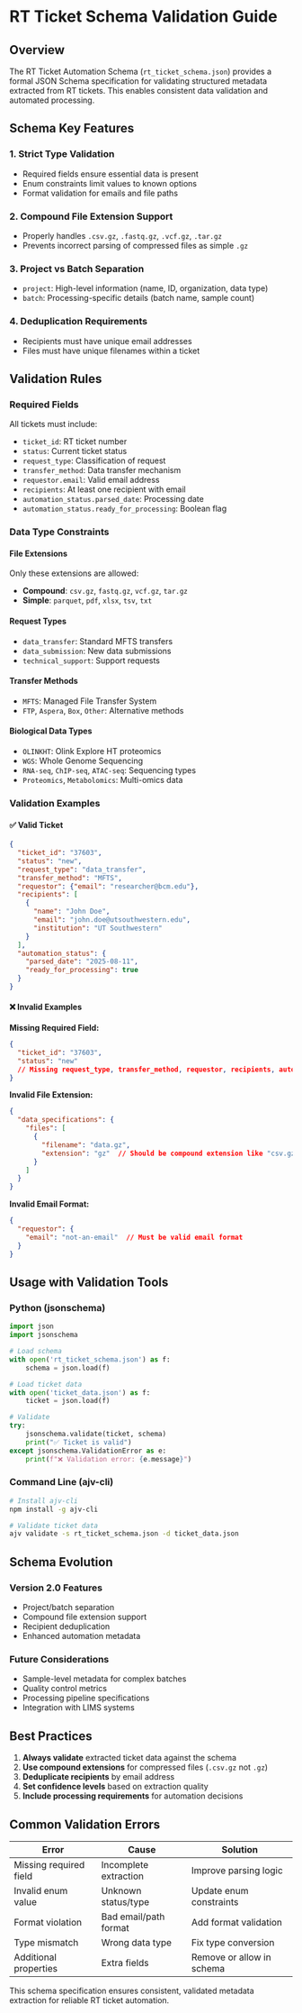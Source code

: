 # RT Ticket Schema Validation Guide

## Overview

The RT Ticket Automation Schema (`rt_ticket_schema.json`) provides a formal JSON Schema specification for validating structured metadata extracted from RT tickets. This enables consistent data validation and automated processing.

## Schema Key Features

### 1. **Strict Type Validation**
- Required fields ensure essential data is present
- Enum constraints limit values to known options
- Format validation for emails and file paths

### 2. **Compound File Extension Support**
- Properly handles `.csv.gz`, `.fastq.gz`, `.vcf.gz`, `.tar.gz`
- Prevents incorrect parsing of compressed files as simple `.gz`

### 3. **Project vs Batch Separation**
- `project`: High-level information (name, ID, organization, data type)
- `batch`: Processing-specific details (batch name, sample count)

### 4. **Deduplication Requirements**
- Recipients must have unique email addresses
- Files must have unique filenames within a ticket

## Validation Rules

### Required Fields
All tickets must include:
- `ticket_id`: RT ticket number
- `status`: Current ticket status
- `request_type`: Classification of request
- `transfer_method`: Data transfer mechanism
- `requestor.email`: Valid email address
- `recipients`: At least one recipient with email
- `automation_status.parsed_date`: Processing date
- `automation_status.ready_for_processing`: Boolean flag

### Data Type Constraints

#### File Extensions
Only these extensions are allowed:
- **Compound**: `csv.gz`, `fastq.gz`, `vcf.gz`, `tar.gz`
- **Simple**: `parquet`, `pdf`, `xlsx`, `tsv`, `txt`

#### Request Types
- `data_transfer`: Standard MFTS transfers
- `data_submission`: New data submissions
- `technical_support`: Support requests

#### Transfer Methods
- `MFTS`: Managed File Transfer System
- `FTP`, `Aspera`, `Box`, `Other`: Alternative methods

#### Biological Data Types
- `OLINKHT`: Olink Explore HT proteomics
- `WGS`: Whole Genome Sequencing
- `RNA-seq`, `ChIP-seq`, `ATAC-seq`: Sequencing types
- `Proteomics`, `Metabolomics`: Multi-omics data

### Validation Examples

#### ✅ Valid Ticket
```json
{
  "ticket_id": "37603",
  "status": "new",
  "request_type": "data_transfer",
  "transfer_method": "MFTS",
  "requestor": {"email": "researcher@bcm.edu"},
  "recipients": [
    {
      "name": "John Doe",
      "email": "john.doe@utsouthwestern.edu",
      "institution": "UT Southwestern"
    }
  ],
  "automation_status": {
    "parsed_date": "2025-08-11",
    "ready_for_processing": true
  }
}
```

#### ❌ Invalid Examples

**Missing Required Field:**
```json
{
  "ticket_id": "37603",
  "status": "new"
  // Missing request_type, transfer_method, requestor, recipients, automation_status
}
```

**Invalid File Extension:**
```json
{
  "data_specifications": {
    "files": [
      {
        "filename": "data.gz",
        "extension": "gz"  // Should be compound extension like "csv.gz"
      }
    ]
  }
}
```

**Invalid Email Format:**
```json
{
  "requestor": {
    "email": "not-an-email"  // Must be valid email format
  }
}
```

## Usage with Validation Tools

### Python (jsonschema)
```python
import json
import jsonschema

# Load schema
with open('rt_ticket_schema.json') as f:
    schema = json.load(f)

# Load ticket data
with open('ticket_data.json') as f:
    ticket = json.load(f)

# Validate
try:
    jsonschema.validate(ticket, schema)
    print("✅ Ticket is valid")
except jsonschema.ValidationError as e:
    print(f"❌ Validation error: {e.message}")
```

### Command Line (ajv-cli)
```bash
# Install ajv-cli
npm install -g ajv-cli

# Validate ticket data
ajv validate -s rt_ticket_schema.json -d ticket_data.json
```

## Schema Evolution

### Version 2.0 Features
- Project/batch separation
- Compound file extension support
- Recipient deduplication
- Enhanced automation metadata

### Future Considerations
- Sample-level metadata for complex batches
- Quality control metrics
- Processing pipeline specifications
- Integration with LIMS systems

## Best Practices

1. **Always validate** extracted ticket data against the schema
2. **Use compound extensions** for compressed files (`.csv.gz` not `.gz`)
3. **Deduplicate recipients** by email address
4. **Set confidence levels** based on extraction quality
5. **Include processing requirements** for automation decisions

## Common Validation Errors

| Error | Cause | Solution |
|-------|-------|----------|
| Missing required field | Incomplete extraction | Improve parsing logic |
| Invalid enum value | Unknown status/type | Update enum constraints |
| Format violation | Bad email/path format | Add format validation |
| Type mismatch | Wrong data type | Fix type conversion |
| Additional properties | Extra fields | Remove or allow in schema |

This schema specification ensures consistent, validated metadata extraction for reliable RT ticket automation.
